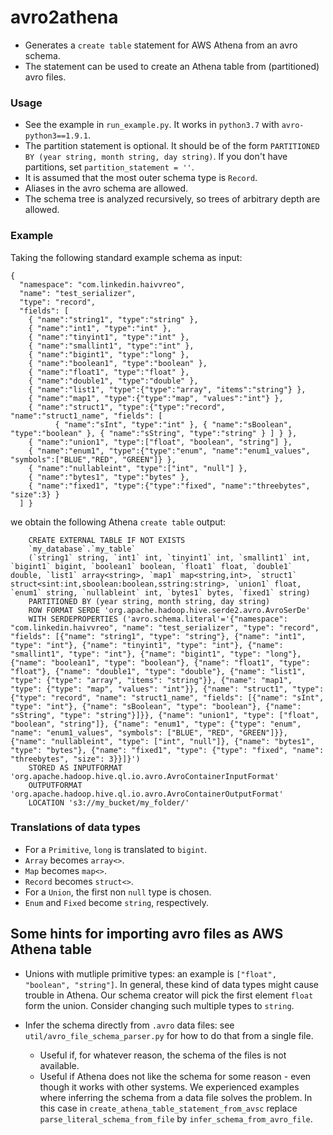# avro2athena

* Generates a `create table` statement for AWS Athena from an avro schema.
* The statement can be used to create an Athena table from (partitioned) avro files.

### Usage

* See the example in `run_example.py`. It works in `python3.7` with `avro-python3==1.9.1`.
* The partition statement is optional. It should be of the form `PARTITIONED BY (year string, month string, day string)`. If you don't have partitions, set `partition_statement = ''`.
* It is assumed that the most outer schema type is `Record`.
* Aliases in the avro schema are allowed.
* The schema tree is analyzed recursively, so trees of arbitrary depth are allowed.

### Example
Taking the following standard example schema as input:
```
{
  "namespace": "com.linkedin.haivvreo",
  "name": "test_serializer",
  "type": "record",
  "fields": [
    { "name":"string1", "type":"string" },
    { "name":"int1", "type":"int" },
    { "name":"tinyint1", "type":"int" },
    { "name":"smallint1", "type":"int" },
    { "name":"bigint1", "type":"long" },
    { "name":"boolean1", "type":"boolean" },
    { "name":"float1", "type":"float" },
    { "name":"double1", "type":"double" },
    { "name":"list1", "type":{"type":"array", "items":"string"} },
    { "name":"map1", "type":{"type":"map", "values":"int"} },
    { "name":"struct1", "type":{"type":"record", "name":"struct1_name", "fields": [
          { "name":"sInt", "type":"int" }, { "name":"sBoolean", "type":"boolean" }, { "name":"sString", "type":"string" } ] } },
    { "name":"union1", "type":["float", "boolean", "string"] },
    { "name":"enum1", "type":{"type":"enum", "name":"enum1_values", "symbols":["BLUE","RED", "GREEN"]} },
    { "name":"nullableint", "type":["int", "null"] },
    { "name":"bytes1", "type":"bytes" },
    { "name":"fixed1", "type":{"type":"fixed", "name":"threebytes", "size":3} }
  ] }
```
we obtain the following Athena `create table` output:
```
    CREATE EXTERNAL TABLE IF NOT EXISTS 
    `my_database`.`my_table`
    (`string1` string, `int1` int, `tinyint1` int, `smallint1` int, `bigint1` bigint, `boolean1` boolean, `float1` float, `double1` double, `list1` array<string>, `map1` map<string,int>, `struct1` struct<sint:int,sboolean:boolean,sstring:string>, `union1` float, `enum1` string, `nullableint` int, `bytes1` bytes, `fixed1` string) 
    PARTITIONED BY (year string, month string, day string)
    ROW FORMAT SERDE 'org.apache.hadoop.hive.serde2.avro.AvroSerDe'
    WITH SERDEPROPERTIES ('avro.schema.literal'='{"namespace": "com.linkedin.haivvreo", "name": "test_serializer", "type": "record", "fields": [{"name": "string1", "type": "string"}, {"name": "int1", "type": "int"}, {"name": "tinyint1", "type": "int"}, {"name": "smallint1", "type": "int"}, {"name": "bigint1", "type": "long"}, {"name": "boolean1", "type": "boolean"}, {"name": "float1", "type": "float"}, {"name": "double1", "type": "double"}, {"name": "list1", "type": {"type": "array", "items": "string"}}, {"name": "map1", "type": {"type": "map", "values": "int"}}, {"name": "struct1", "type": {"type": "record", "name": "struct1_name", "fields": [{"name": "sInt", "type": "int"}, {"name": "sBoolean", "type": "boolean"}, {"name": "sString", "type": "string"}]}}, {"name": "union1", "type": ["float", "boolean", "string"]}, {"name": "enum1", "type": {"type": "enum", "name": "enum1_values", "symbols": ["BLUE", "RED", "GREEN"]}}, {"name": "nullableint", "type": ["int", "null"]}, {"name": "bytes1", "type": "bytes"}, {"name": "fixed1", "type": {"type": "fixed", "name": "threebytes", "size": 3}}]}') 
    STORED AS INPUTFORMAT 'org.apache.hadoop.hive.ql.io.avro.AvroContainerInputFormat' 
    OUTPUTFORMAT 'org.apache.hadoop.hive.ql.io.avro.AvroContainerOutputFormat' 
    LOCATION 's3://my_bucket/my_folder/'

```


### Translations of data types

* For a `Primitive`, `long` is translated to `bigint`.
* `Array` becomes `array<>`.
* `Map` becomes `map<>`.
* `Record` becomes `struct<>`.
* For a `Union`, the first non `null` type is chosen.
* `Enum` and `Fixed` become `string`, respectively.

## Some hints for importing avro files as AWS Athena table

* Unions with mutliple primitive types: an example is `["float", "boolean", "string"]`. In general, these kind of data types might cause trouble in Athena. Our schema creator will pick the first element `float` form the union. Consider changing such multiple types to `string`. 

* Infer the schema directly from `.avro` data files: see `util/avro_file_schema_parser.py` for how to do that from a single file.
    * Useful if, for whatever reason, the schema of the files is not available. 
    * Useful if Athena does not like the schema for some reason - even though it works with other systems. We experienced examples where inferring the schema from a data file solves the problem. In this case in `create_athena_table_statement_from_avsc` replace `parse_literal_schema_from_file` by `infer_schema_from_avro_file`.




